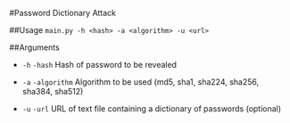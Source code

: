 #Password Dictionary Attack

##Usage
`main.py -h <hash> -a <algorithm> -u <url>`

##Arguments
* `-h` `-hash`  Hash of password to be revealed

* `-a` `-algorithm` Algorithm to be used (md5, sha1, sha224, sha256, sha384, sha512)

* `-u` `-url` URL of text file containing a dictionary of passwords (optional)
